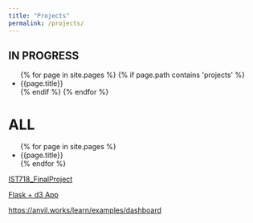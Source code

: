 ```yaml
---
title: "Projects"
permalink: /projects/
---
```


## IN PROGRESS

<ul>
    {% for page in site.pages %}
        {% if page.path contains 'projects' %}
            <li>{{page.title}}</li>
        {% endif %} 
    {% endfor %} 
</ul>


# ALL
<ul>
    {% for page in site.pages %}
        <li>{{page.title}}</li>
    {% endfor %} 
</ul>

[IST718_FinalProject](https://danielcaraway.github.io/support_material/IST718_FinalProject.md)

[Flask + d3 App](https://ist718031230.herokuapp.com/)

https://anvil.works/learn/examples/dashboard

